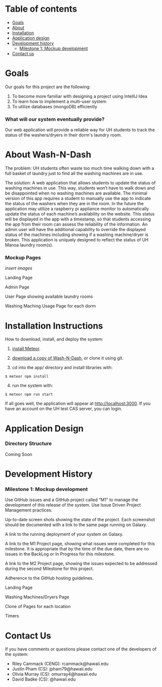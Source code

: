 # Table of contents

* [Goals](#goals)
* [About](#about-wash-n-dash)
* [Installation](#installation-instructions)
* [Application design](#application-design)
* [Development history](#development-history)
  * [Milestone 1: Mockup development](#milestone-1-mockup-development)
* [Contact us](#contact-us)


# Goals
Our goals for this project are the following:
<ol>
  <li>To become more familiar with designing a project using IntelliJ Idea</li>
  <li>To learn how to implement a multi-user system</li>
  <li>To utilize databases (mongoDB) efficiently</li>
</ol>

### What will our system eventually provide?
Our web application will provide a reliable way for UH students to track the status of the washers/dryers in their dorm's laundry room. 


# About Wash-N-Dash
The problem: UH students often waste too much time walking down with a full basket of laundry just to find all the washing machines are in use.  

The solution: A web application that allows students to update the status of washing machines in use. This way, students won’t have to walk down and be disappointed when no washing machines are available. The minimal version of this app requires a student to manually use the app to indicate the status of the washers when they are in the room. In the future the application may utilize a raspberry pi appliance monitor to automatically update the status of each machine’s availability on the website. This status will be displayed in the app with a timestamp, so that students accessing the app from their room can assess the reliability of the information. An admin user will have the additional capability to override the displayed status of the machines including showing if a washing machine/dryer is broken. This application is uniquely designed to reflect the status of UH Manoa laundry room(s).  

### Mockup Pages
*insert images*

Landing Page

Admin Page

User Page showing available laundry rooms

Washing Maching Usage Page for each dorm


# Installation Instructions
How to download, install, and deploy the system:
1. [install Meteor](https://www.meteor.com/install).

2. [download a copy of Wash-N-Dash](https://github.com/wash-n-dash), or clone it using git.
  
3. cd into the app/ directory and install libraries with:

 ```
 $ meteor npm install
 ```

4. run the system with:

 ```
 $ meteor npm run start
 ```
 
If all goes well, the application will appear at [http://localhost:3000](http://localhost:3000). If you have an account on the UH test CAS server, you can login. 

# Application Design

### Directory Structure
Coming Soon

# Development History

### Milestone 1: Mockup development
Use GitHub issues and a GitHub project called “M1” to manage the development of this release of the system.
Use Issue Driven Project Management practices.

Up-to-date screen shots showing the state of the project. Each screenshot should be documented with a link to the same page running on Galaxy.

A link to the running deployment of your system on Galaxy.

A link to the M1 Project page, showing what issues were completed for this milestone. It is appropriate that by the time of the due date, there are no issues in the BackLog or In Progress for this milestone.

A link to the M2 Project page, showing the issues expected to be addressed during the second Milestone for this project.

Adherence to the GitHub hosting guidelines.

Landing Page

Washing Machines/Dryers Page

Clone of Pages for each location

Timers

# Contact Us
If you have comments or questions please contact one of the developers of the system:
<ul>
  <li>Riley Cammack (CENG): rcammack@hawaii.edu</li>
  <li>Justin Pham (CS): jpham79@hawaii.edu</li>
  <li>Olivia Murray (CS): omurray4@hawaii.edu</li>
  <li>David Badke (CS): @hawaii.edu</li>
</ul>
